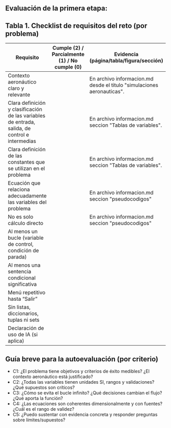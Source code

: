 ## Evaluación de la primera etapa:

## Tabla 1. Checklist de requisitos del reto (por problema)

| Requisito                                                                 | Cumple (2) / Parcialmente (1) / No cumple (0) | Evidencia (página/tabla/figura/sección) |
| ------------------------------------------------------------------------- | --------------------------------------------- | --------------------------------------- |
| Contexto aeronáutico claro y relevante                                    |                                               |  En archivo informacion.md desde el titulo "simulaciones aeronauticas".                                      |
| Clara definición y clasificación de las variables de entrada, salida, de control e intermedias |                                               | En archivo informacion.md seccion "Tablas de variables".                                        |
| Clara definición de las constantes que se utilizan en el problema         |                                               |  En archivo informacion.md seccion "Tablas de variables".                                       |
| Ecuación que relaciona adecuadamente las variables del problema           |                                               |      En archivo informacion.md seccion "pseudocodigos"                                   |
| No es solo cálculo directo                                                |                                               |  En archivo informacion.md seccion "pseudocodigos"                                       |
| Al menos un bucle (variable de control, condición de parada)              |                                               |                                         |
| Al menos una sentencia condicional significativa                          |                                               |                                         |
| Menú repetitivo hasta “Salir”                                             |                                               |                                         |
| Sin listas, diccionarios, tuplas ni sets                                  |                                               |                                         |
| Declaración de uso de IA (si aplica)                                      |                                               |        



## Guía breve para la autoevaluación (por criterio)

- C1: ¿El problema tiene objetivos y criterios de éxito medibles? ¿El contexto aeronáutico está justificado?
- C2: ¿Todas las variables tienen unidades SI, rangos y validaciones? ¿Qué supuestos son críticos?
- C3: ¿Cómo se evita el bucle infinito? ¿Qué decisiones cambian el flujo? ¿Qué aporta la función?
- C4: ¿Las ecuaciones son coherentes dimensionalmente y con fuentes? ¿Cuál es el rango de validez?
- C5: ¿Puedo sustentar con evidencia concreta y responder preguntas sobre límites/supuestos?